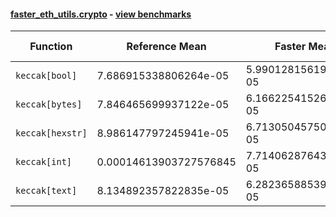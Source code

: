 #### [faster_eth_utils.crypto](https://github.com/BobTheBuidler/faster-eth-utils/blob/master/faster_eth_utils/crypto.py) - [view benchmarks](https://github.com/BobTheBuidler/faster-eth-utils/blob/master/benchmarks/test_crypto_benchmarks.py)

| Function | Reference Mean | Faster Mean | % Change | Speedup (%) | x Faster | Faster |
|----------|---------------|-------------|----------|-------------|----------|--------|
| `keccak[bool]` | 7.686915338806264e-05 | 5.99012815619623e-05 | 22.07% | 28.33% | 1.28x | ✅ |
| `keccak[bytes]` | 7.846465699937122e-05 | 6.166225415266644e-05 | 21.41% | 27.25% | 1.27x | ✅ |
| `keccak[hexstr]` | 8.986147797245941e-05 | 6.713050457507817e-05 | 25.30% | 33.86% | 1.34x | ✅ |
| `keccak[int]` | 0.00014613903727576845 | 7.714062876436377e-05 | 47.21% | 89.44% | 1.89x | ✅ |
| `keccak[text]` | 8.134892357822835e-05 | 6.28236588539551e-05 | 22.77% | 29.49% | 1.29x | ✅ |
